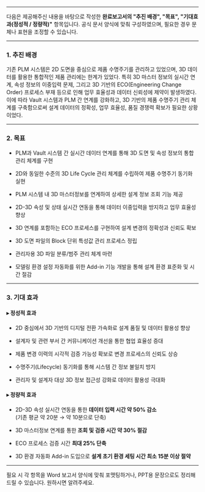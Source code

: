 



---
다음은 제공해주신 내용을 바탕으로 작성한 **완료보고서의 "추진 배경", "목표", "기대효과(정성적 / 정량적)"** 항목입니다. 공식 문서 양식에 맞춰 구성하였으며, 필요한 경우 문체나 표현을 조정할 수 있습니다.

---

### 1. 추진 배경

기존 PLM 시스템은 2D 도면을 중심으로 제품 수명주기를 관리하고 있었으며, 3D 데이터를 활용한 통합적인 제품 관리에는 한계가 있었다. 특히 3D 마스터 정보의 실시간 연계, 속성 정보의 이중입력 문제, 그리고 3D 기반의 ECO(Engineering Change Order) 프로세스 부재 등으로 인해 업무 효율성과 데이터 신뢰성에 제약이 발생하였다. 이에 따라 Vault 시스템과 PLM 간 연계를 강화하고, 3D 기반의 제품 수명주기 관리 체계를 구축함으로써 설계 데이터의 정확성, 업무 효율성, 품질 경쟁력 확보가 필요한 상황이었다.

---

### 2. 목표

- PLM과 Vault 시스템 간 실시간 데이터 연계를 통해 3D 도면 및 속성 정보의 통합 관리 체계를 구현
    
- 2D와 동일한 수준의 3D Life Cycle 관리 체계를 수립하여 제품 수명주기 동기화 실현
    
- PLM 시스템 내 3D 마스터정보를 연계하여 상세한 설계 정보 조회 기능 제공
    
- 2D-3D 속성 및 상태 실시간 연동을 통해 데이터 이중입력을 방지하고 업무 효율성 향상
    
- 3D 연계를 포함하는 ECO 프로세스를 구현하여 설계 변경의 정확성과 신뢰도 확보
    
- 3D 도면 파일의 Block 단위 특성값 관리 프로세스 정립
    
- 관리자용 3D 파일 분류/범주 관리 체계 마련
    
- 모델링 환경 설정 자동화를 위한 Add-in 기능 개발을 통해 설계 환경 표준화 및 시간 절감
    

---

### 3. 기대 효과

#### ▸ 정성적 효과

- 2D 중심에서 3D 기반의 디지털 전환 가속화로 설계 품질 및 데이터 활용성 향상
    
- 설계자 및 관련 부서 간 커뮤니케이션 개선을 통한 협업 효율성 증대
    
- 제품 변경 이력의 시각적 검증 가능성 확보로 변경 프로세스의 신뢰도 상승
    
- 수명주기(Lifecycle) 동기화를 통해 시스템 간 정보 불일치 방지
    
- 관리자 및 설계자 대상 3D 정보 접근성 강화로 데이터 활용성 극대화
    

#### ▸ 정량적 효과

- 2D-3D 속성 실시간 연동을 통한 **데이터 입력 시간 약 50% 감소**  
    (기존 평균 약 20분 → 약 10분으로 단축)
    
- 3D 마스터정보 연계를 통한 **조회 및 검증 시간 약 30% 절감**
    
- ECO 프로세스 검증 시간 **최대 25% 단축**
    
- 3D 환경 자동화 Add-in 도입으로 **설계 초기 환경 세팅 시간 최소 15분 이상 절약**
    

---

필요 시 각 항목을 Word 보고서 양식에 맞춰 포맷팅하거나, PPT용 문장으로도 정리해드릴 수 있습니다. 원하시면 알려주세요.